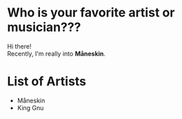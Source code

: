# Who is your favorite artist or musician???
Hi there!  
Recently, I'm really into **Måneskin**.

# List of Artists

- Måneskin
- King Gnu
